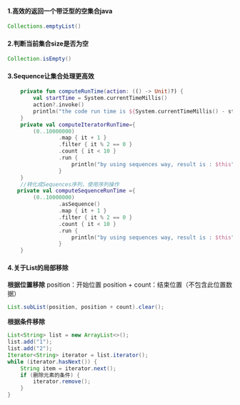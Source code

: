 #### 1.高效的返回一个带泛型的空集合java
```java
Collections.emptyList()
```
#### 2.判断当前集合size是否为空
```java
Collection.isEmpty()
```
#### 3.Sequence让集合处理更高效
```kotlin
    private fun computeRunTime(action: (() -> Unit)?) {
        val startTime = System.currentTimeMillis()
        action?.invoke()
        println("the code run time is ${System.currentTimeMillis() - startTime}")
    }
    private val computeIteratorRunTime={
        (0..10000000)
                .map { it + 1 }
                .filter { it % 2 == 0 }
                .count { it < 10 }
                .run {
                    println("by using sequences way, result is : $this")
                }
    }
    //转化成Sequences序列，使用序列操作
   private val computeSequenceRunTime ={
        (0..10000000)
                .asSequence()
                .map { it + 1 }
                .filter { it % 2 == 0 }
                .count { it < 10 }
                .run {
                    println("by using sequences way, result is : $this")
                }
    }
```
#### 4.关于List的局部移除
**根据位置移除**
position：开始位置
position + count：结束位置（不包含此位置数据）

```java
List.subList(position, position + count).clear();
```
**根据条件移除**
```java
List<String> list = new ArrayList<>(); 
list.add("1");
list.add("2");
Iterator<String> iterator = list.iterator(); 
while (iterator.hasNext()) {
	String item = iterator.next(); 
	if (删除元素的条件) {
		iterator.remove(); 
	}
} 
```
